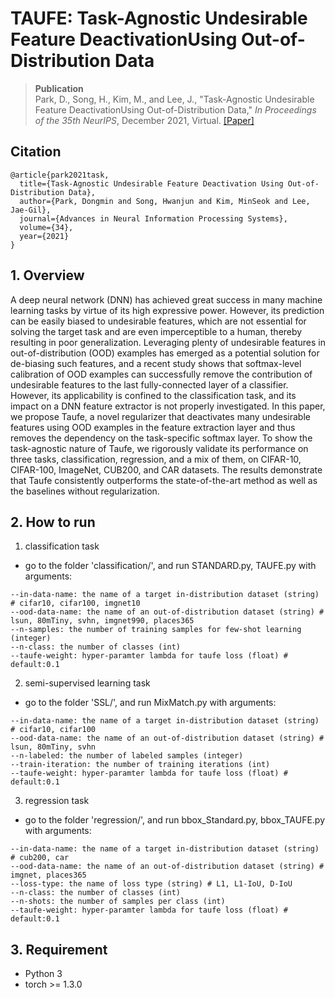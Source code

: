 # TAUFE: Task-Agnostic Undesirable Feature DeactivationUsing Out-of-Distribution Data

> __Publication__ </br>
> Park, D., Song, H., Kim, M., and Lee, J., "Task-Agnostic Undesirable Feature DeactivationUsing Out-of-Distribution Data," *In Proceedings of the 35th NeurIPS*, December 2021, Virtual. [[Paper]](https://openreview.net/pdf?id=4orlVaC95Bo)

## Citation
```
@article{park2021task,
  title={Task-Agnostic Undesirable Feature Deactivation Using Out-of-Distribution Data},
  author={Park, Dongmin and Song, Hwanjun and Kim, MinSeok and Lee, Jae-Gil},
  journal={Advances in Neural Information Processing Systems},
  volume={34},
  year={2021}
}
```

## 1. Overview
A deep neural network (DNN) has achieved great success in many machine learning tasks by virtue of its high expressive power. However, its prediction can be easily biased to undesirable features, which are not essential for solving the target task and are even imperceptible to a human, thereby resulting in poor generalization. Leveraging plenty of undesirable features in out-of-distribution (OOD) examples has emerged as a potential solution for de-biasing such features, and a recent study shows that softmax-level calibration of OOD examples can successfully remove the contribution of undesirable features to the last fully-connected layer of a classifier. However, its applicability is confined to the classification task, and its impact on a DNN feature extractor is not properly investigated. In this paper, we propose Taufe, a novel regularizer that deactivates many undesirable features using OOD examples in the feature extraction layer and thus removes the dependency on the task-specific softmax layer. To show the task-agnostic nature of Taufe, we rigorously validate its performance on three tasks, classification, regression, and a mix of them, on CIFAR-10, CIFAR-100, ImageNet, CUB200, and CAR datasets. The results demonstrate that Taufe consistently outperforms the state-of-the-art method as well as the baselines without regularization. 


## 2. How to run
1. classification task
- go to the folder 'classification/', and run STANDARD.py, TAUFE.py with arguments:
```
--in-data-name: the name of a target in-distribution dataset (string) # cifar10, cifar100, imgnet10
--ood-data-name: the name of an out-of-distribution dataset (string) # lsun, 80mTiny, svhn, imgnet990, places365
--n-samples: the number of training samples for few-shot learning (integer)
--n-class: the number of classes (int)
--taufe-weight: hyper-paramter lambda for taufe loss (float) # default:0.1
```

2. semi-supervised learning task
- go to the folder 'SSL/', and run MixMatch.py with arguments:
```
--in-data-name: the name of a target in-distribution dataset (string) # cifar10, cifar100
--ood-data-name: the name of an out-of-distribution dataset (string) # lsun, 80mTiny, svhn
--n-labeled: the number of labeled samples (integer)
--train-iteration: the number of training iterations (int)
--taufe-weight: hyper-paramter lambda for taufe loss (float) # default:0.1
```

3. regression task
- go to the folder 'regression/', and run bbox_Standard.py, bbox_TAUFE.py with arguments:
```
--in-data-name: the name of a target in-distribution dataset (string) # cub200, car
--ood-data-name: the name of an out-of-distribution dataset (string) # imgnet, places365
--loss-type: the name of loss type (string) # L1, L1-IoU, D-IoU
--n-class: the number of classes (int)
--n-shots: the number of samples per class (int)
--taufe-weight: hyper-paramter lambda for taufe loss (float) # default:0.1
```


##  3. Requirement 
- Python 3
- torch >= 1.3.0
